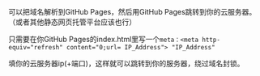 可以把域名解析到GitHub Pages，然后用GitHub Pages跳转到你的云服务器。（或者其他静态网页托管平台应该也行）

只需要在你GitHub Pages的index.html里写一个`meta：<meta http-equiv="refresh" content="0;url= IP_Address"> "IP_Address"`

填你的云服务器ip(+端口)，这样就可以跳转到你的服务器，绕过域名封锁。
